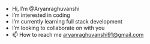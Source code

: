 -  Hi, I’m @Aryanraghuvanshi
-  I’m interested in coding
-  I’m currently learning full stack development
-  I’m looking to collaborate on with you
- 📫 How to reach me aryanraghuvanshi91@gmail.com

<!---
Aryanraghuvanshi/Aryanraghuvanshi is a ✨ special ✨ repository because its `README.md` (this file) appears on your GitHub profile.
You can click the Preview link to take a look at your changes.
--->
